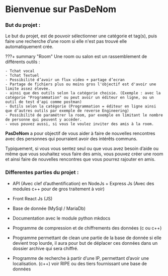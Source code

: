 # Bienvenue sur PasDeNom

### But du projet :

Le but du projet, est de pouvoir sélectionner une catégorie et tag(s), puis faire une recherche d’une room si elle n'est pas trouvé elle automatiquement crée.

???+ summary "Room"
    Une room ou salon est un rassemblement de différents outils :

    - Tchat vocal 
    - Tchat Textuel 
    - Possibilité d’avoir un flux video + partage d’ecran
    - Partage de fichiers plus ou moins gros l'objectif est d'avoir une limite assez élevée.
    - ainsi que des outils selon la catégorie choisie. (Exemple : avec la catégorie "Programmation" ou peut avoir un éditeur en ligne, ou un outil de test d'api comme postman)
    - Outils selon la catégorie (Programmation = éditeur en ligne ainsi que d’autres outils par exemple de reverse Engineering)
    - Possibilité de paramétrer la room, par exemple en limitant le nombre de personne qui peuvent y accéder.
    - vous pouvez aussi, si vous le voulez inviter des amis à la room.

**PasDeNom** a pour objectif de vous aider à faire de nouvelles rencontres avec des personnes qui pourraient avoir des intérêts communs.
    
Typiquement, si vous vous sentez seul ou que vous avez besoin d’aide ou même que vous souhaitez vous faire des amis, vous pouvez créer une room et ainsi faire de nouvelles rencontres que vous pourrez rajouter en amis.

### Differentes parties du projet :

- API (Avec clef d’authentification) en NodeJs + Express Js (Avec des modules c++ pour de gros traitement à voir)

- Front React Js (JS)

- Base de donnée (MySql / MariaDb)

- Documentation avec le module python mkdocs

- Programme de compression et de chiffrements des données (c ou c++)

- Programme permettant de clean une partie de la base de donnée si elle devient trop lourde, il aura pour but de déplacer ces données dans un dossier archive qui sera chiffré.

- Programme de recherche à partir d’une IP, permettant d’avoir une localisation. (c++) voir RIPE ou des tiers fournissant une base de données 
